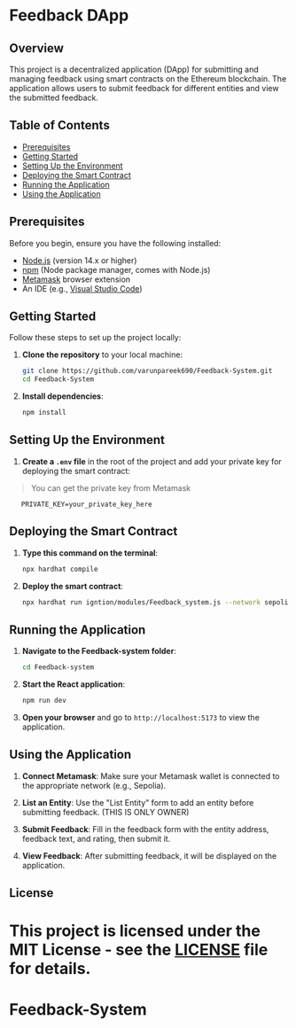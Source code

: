 # Feedback DApp

## Overview

This project is a decentralized application (DApp) for submitting and managing feedback using smart contracts on the Ethereum blockchain. The application allows users to submit feedback for different entities and view the submitted feedback.

## Table of Contents

- [Prerequisites](#prerequisites)
- [Getting Started](#getting-started)
- [Setting Up the Environment](#setting-up-the-environment)
- [Deploying the Smart Contract](#deploying-the-smart-contract)
- [Running the Application](#running-the-application)
- [Using the Application](#using-the-application)

## Prerequisites

Before you begin, ensure you have the following installed:

- [Node.js](https://nodejs.org/) (version 14.x or higher)
- [npm](https://www.npmjs.com/get-npm) (Node package manager, comes with Node.js)
- [Metamask](https://metamask.io/) browser extension
- An IDE (e.g., [Visual Studio Code](https://code.visualstudio.com/))

## Getting Started

Follow these steps to set up the project locally:

1. **Clone the repository** to your local machine:
    ```bash
    git clone https://github.com/varunpareek690/Feedback-System.git
    cd Feedback-System
    ```

2. **Install dependencies**:
    ```bash
    npm install
    ```

## Setting Up the Environment

1. **Create a `.env` file** in the root of the project and add your private key for deploying the smart contract:
> You can get the private key from Metamask


```env
   PRIVATE_KEY=your_private_key_here
```
   

## Deploying the Smart Contract

1. **Type this command on the terminal**:
    ```bash
    npx hardhat compile
    ```

2. **Deploy the smart contract**:
    ```bash
    npx hardhat run igntion/modules/Feedback_system.js --network sepolia
    ```


## Running the Application

1. **Navigate to the Feedback-system folder**:
    ```bash
    cd Feedback-system
    ```

2. **Start the React application**:
    ```bash
    npm run dev
    ```

3. **Open your browser** and go to `http://localhost:5173` to view the application.

## Using the Application

1. **Connect Metamask**: Make sure your Metamask wallet is connected to the appropriate network (e.g., Sepolia).

2. **List an Entity**: Use the "List Entity" form to add an entity before submitting feedback. (THIS IS ONLY OWNER)

3. **Submit Feedback**: Fill in the feedback form with the entity address, feedback text, and rating, then submit it.

4. **View Feedback**: After submitting feedback, it will be displayed on the application.

## License

This project is licensed under the MIT License - see the [LICENSE](LICENSE) file for details.
=======
# Feedback-System

